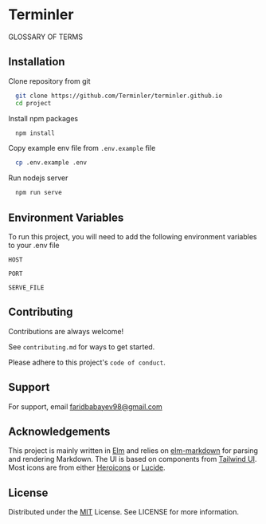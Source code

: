 
# Terminler

GLOSSARY OF TERMS


## Installation

Clone repository from git

```bash
  git clone https://github.com/Terminler/terminler.github.io
  cd project
```

Install npm packages

```bash
  npm install
```

Copy example env file from ```.env.example``` file
```bash
  cp .env.example .env
```

Run nodejs server
```bash
  npm run serve
```
## Environment Variables

To run this project, you will need to add the following environment variables to your .env file

`HOST`

`PORT`

`SERVE_FILE`

## Contributing

Contributions are always welcome!

See `contributing.md` for ways to get started.

Please adhere to this project's `code of conduct`.


## Support

For support, email faridbabayev98@gmail.com


## Acknowledgements

This project is mainly written in [Elm](https://elm-lang.org/) and relies on [elm-markdown](https://github.com/dillonkearns/elm-markdown) for parsing and rendering Markdown. The UI is based on components from [Tailwind UI](https://tailwindui.com/). Most icons are from either [Heroicons](https://heroicons.com/) or [Lucide](https://lucide.dev/).


## License


Distributed under the [MIT](https://choosealicense.com/licenses/mit/) License. See LICENSE for more information.

